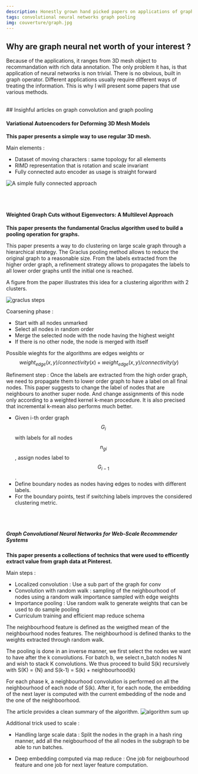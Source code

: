 ```yaml
---
description: Honestly grown hand picked papers on applications of graph convolution
tags: convolutional neural networks graph pooling 
img: couverture/graph.jpg
---
```


## Why are graph neural net worth of your interest ?

Because of the applications, it ranges from 3D mesh object to recommandation with rich data annotation.
The only problem it has, is that application of neural networks is non trivial. There is no obvious, built in graph operator.
Different applications usually require different ways of treating the information.
This is why I will present some papers that use various methods.


<br/>
## Insighful articles on graph convolution and graph pooling

#### Variational Autoencoders for Deforming 3D Mesh Models

__This paper presents a simple way to use regular 3D mesh.__

Main elements : 
- Dataset of moving characters : same topology for all elements
- RIMD representation that is rotation and scale invariant
- Fully connected auto encoder as usage is straight forward

![A simple fully connected approach]({{site.baseurl}}/assets/images/simple_autoencoder.png)


<br/><br/>
#### Weighted Graph Cuts without Eigenvectors: A Multilevel Approach

__This paper presents the fundamental Graclus algorithm used to build a pooling operation for graphs.__

This paper presents a way to do clustering on large scale graph through a hierarchical strategy.
The Graclus pooling method allows to reduce the original graph to a reasonable size. From the labels extracted from the higher order graph, a refinement strategy allows to propagates the labels to all lower order graphs until the initial one is reached.

A figure from the paper illustrates this idea for a clustering algorithm with 2 clusters.

![graclus steps]({{site.baseurl}}/assets/images/graclus_fig.png)

Coarsening phase : 
- Start with all nodes unmarked
- Select all nodes in random order
- Merge the selected node with the node having the highest weight
- If there is no other node, the node is merged with itself

Possible wieghts for the algorithms are edges weights or 
$$ weight_{edge}(x, y) / connectivity(x) + weight_{edge}(x, y) / connectivity(y) $$

Refinement step :
Once the labels are extracted from the high order graph, we need to propagate them to lower order graph to have a label on all final nodes.
This paper suggests to change the label of nodes that are neighbours to another super node. And change assignments of this node only according to a weighted kernel k-mean procedure. It is also precised that incremental k-mean also performs much better.

- Given i-th order graph $$ G_i $$ with labels for all nodes $$ n_{gi} $$, assign nodes label to $$ G_{i-1} $$.
- Define boundary nodes as nodes having edges to nodes with different labels.
- For the boundary points, test if switching labels improves the considered clustering metric.

<br/><br/>
##### Graph Convolutional Neural Networks for Web-Scale Recommender Systems

__This paper presents a collections of technics that were used to efficently extract value from graph data at Pinterest.__

Main steps : 
- Localized convolution : Use a sub part of the graph for conv
- Convolution with random walk : sampling of the neighbourhood of nodes using a random walk importance sampled with edge weights
- Importance pooling : Use random walk to generate weights that can be used to do sample pooling
- Curriculum training and efficient map reduce schema


The neighbourhood feature is defined as the weigthed mean of the neighbourhood nodes features. The neighbourhood is defined thanks to the weights extracted through random walk.

The pooling is done in an inverse manner, we first select the nodes we want to have after the k convolutions. 
For batch b, we select n_batch nodes N and wish to stack K convolutions. 
We thus proceed to build S(k) recursively with S(K) = {N} and S(k-1) = S(k) + neighbourhood(k)

For each phase k, a neighbourhood convolution is performed on all the neighbourhood of each node of S(k).
After it, for each node, the embedding of the next layer is computed with the current embedding of the node and the one of the neighboorhood.

The article provides a clean summary of the algorithm.
![algorithm sum up]({{site.baseurl}}/assets/images/Algorithm_2.png)

Additional trick used to scale :
- Handling large scale data : 
Split the nodes in the graph in a hash ring manner, add all the neigbourhood of the all nodes in the subgraph to be able to run batches.

- Deep embedding computed via map reduce : 
One job for neigbourhood feature and one job for next layer feature computation.


